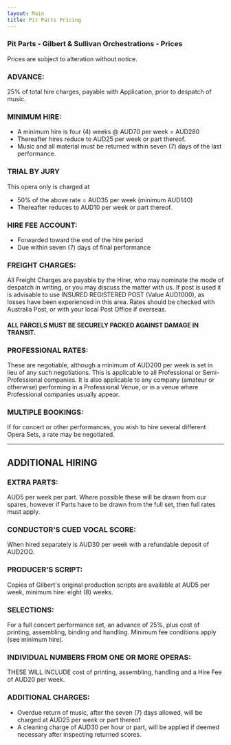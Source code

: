 ```yaml
---
layout: Main
title: Pit Parts Pricing
---
```


### Pit Parts - Gilbert & Sullivan Orchestrations - Prices

Prices are subject to alteration without notice.
  
### ADVANCE: 
25% of total hire charges, payable with Application, prior to despatch of music.

### MINIMUM HIRE:
* A minimum hire is four (4) weeks @ AUD70 per week = AUD280
* Thereafter hires reduce to AUD25 per week or part thereof.
* Music and all material must be returned within seven (7) days of the last performance.

### TRIAL BY JURY
This opera only is charged at 
* 50% of the above rate = AUD35 per week (minimum AUD140)
* Thereafter reduces to AUD10 per week or part thereof.  

### HIRE FEE ACCOUNT:
* Forwarded toward the end of the hire period
* Due within seven (7) days of final performance

### FREIGHT CHARGES:
All Freight Charges are payable by the Hirer, who may nominate the mode of despatch in writing, or you may discuss the matter with us. If post is used it is advisable to use INSURED REGISTERED POST (Value AUD1000), as losses have been experienced in this area. Rates should be
checked with Australia Post, or with your local Post Office if overseas.

#### ALL PARCELS MUST BE SECURELY PACKED AGAINST DAMAGE IN TRANSIT.

### PROFESSIONAL RATES:
These are negotiable, although a minimum of AUD200 per week is set in lieu of any such negotiations. This is applicable to all Professional or Semi-Professional companies. 
It is also applicable to any company (amateur or otherwise) performing in a Professional Venue, or in a venue where
Professional companies usually appear.

### MULTIPLE BOOKINGS:
If for concert or other performances, you wish to hire several different Opera Sets, a rate may be negotiated.  

- - - - - - -

## ADDITIONAL HIRING

### EXTRA PARTS:
AUD5 per week per part. Where possible these will be drawn from our spares, however if Parts have to be drawn from the full set, then full rates must apply.

### CONDUCTOR'S CUED VOCAL SCORE:
When hired separately is AUD30 per week with a refundable deposit of AUD2OO.

### PRODUCER'S SCRIPT:
Copies of Gilbert's original production scripts are available at AUD5 per week, minimum hire: eight (8) weeks.

### SELECTIONS:
For a full concert performance set, an advance of 25%, plus cost of printing, assembling, binding and handling. Minimum fee conditions apply (see minimum hire).

### INDIVIDUAL NUMBERS FROM ONE OR MORE OPERAS:
THESE WILL INCLUDE cost of printing, assembling, handling and a Hire Fee of AUD20 per week.

### ADDITIONAL CHARGES:
* Overdue return of music, after the seven (7) days allowed, will be charged at AUD25 per week or part thereof
* A cleaning charge of AUD30 per hour or part, will be applied if deemed necessary after inspecting returned scores.